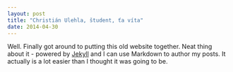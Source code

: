 ```yaml
---
layout: post
title: "Christián Ulehla, študent, ťa víta"
date: 2014-04-30
---
```

Well. Finally got around to putting this old website together. Neat thing about it - powered by [Jekyll](http://jekyllrb.com) and I can use Markdown to author my posts. It actually is a lot easier than I thought it was going to be.
